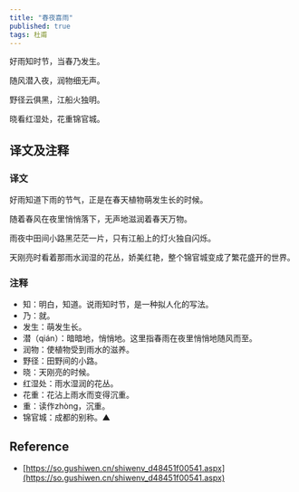 ```yaml
---
title: "春夜喜雨"
published: true
tags: 杜甫
---
```


好雨知时节，当春乃发生。

随风潜入夜，润物细无声。

野径云俱黑，江船火独明。

晓看红湿处，花重锦官城。

## 译文及注释

### 译文

好雨知道下雨的节气，正是在春天植物萌发生长的时候。

随着春风在夜里悄悄落下，无声地滋润着春天万物。

雨夜中田间小路黑茫茫一片，只有江船上的灯火独自闪烁。

天刚亮时看着那雨水润湿的花丛，娇美红艳，整个锦官城变成了繁花盛开的世界。

### 注释

- 知：明白，知道。说雨知时节，是一种拟人化的写法。
- 乃：就。
- 发生：萌发生长。
- 潜（qián）：暗暗地，悄悄地。这里指春雨在夜里悄悄地随风而至。
- 润物：使植物受到雨水的滋养。
- 野径：田野间的小路。
- 晓：天刚亮的时候。
- 红湿处：雨水湿润的花丛。
- 花重：花沾上雨水而变得沉重。
- 重：读作zhòng，沉重。
- 锦官城：成都的别称。▲

## Reference

- [https://so.gushiwen.cn/shiwenv_d48451f00541.aspx](https://so.gushiwen.cn/shiwenv_d48451f00541.aspx)